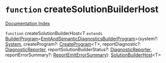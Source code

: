 # `function` createSolutionBuilderHost

[Documentation Index](../README.md)

`function` createSolutionBuilderHost\<T `extends` [BuilderProgram](../interface.BuilderProgram/README.md)=[EmitAndSemanticDiagnosticsBuilderProgram](../interface.EmitAndSemanticDiagnosticsBuilderProgram/README.md)>(system?: [System](../interface.System/README.md), createProgram?: [CreateProgram](../type.CreateProgram/README.md)\<T>, reportDiagnostic?: [DiagnosticReporter](../type.DiagnosticReporter/README.md), reportSolutionBuilderStatus?: [DiagnosticReporter](../type.DiagnosticReporter/README.md), reportErrorSummary?: [ReportEmitErrorSummary](../type.ReportEmitErrorSummary/README.md)): [SolutionBuilderHost](../interface.SolutionBuilderHost/README.md)\<T>